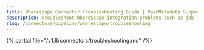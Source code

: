 ```yaml
---
title: Wherescape Connector Troubleshooting Guide | OpenMetadata Support
description: Troubleshoot WhereScape integration problems such as job fetch errors, schema mismatches, or missing lineage.
slug: /connectors/pipeline/wherescape/troubleshooting
---
```


{% partial file="/v1.8/connectors/troubleshooting.md" /%}
